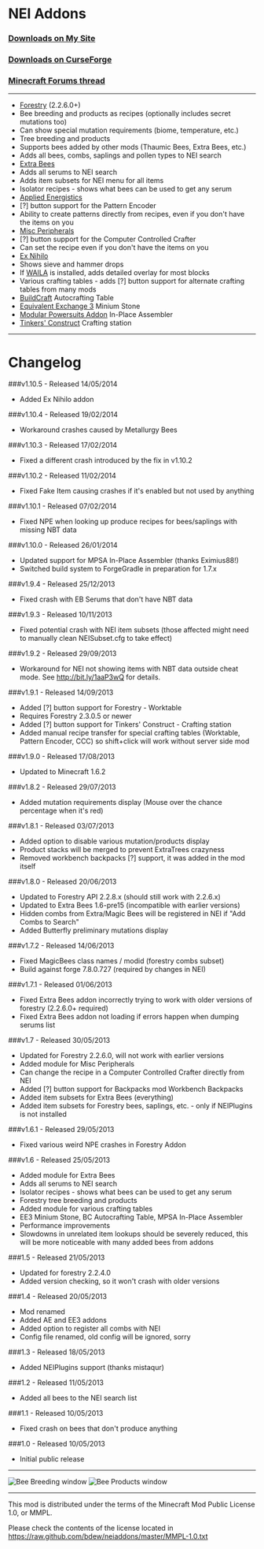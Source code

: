 NEI Addons
==========

### [Downloads on My Site](http://bdew.net/neiaddons#downloads)
### [Downloads on CurseForge](http://minecraft.curseforge.com/mc-mods/nei-addons/files/)
### [Minecraft Forums thread](http://www.minecraftforum.net/topic/1803460-)
***

* [Forestry](http://www.minecraftforum.net/topic/700588-) (2.2.6.0+)
 * Bee breeding and products as recipes (optionally includes secret mutations too)
 * Can show special mutation requirements (biome, temperature, etc.)
 * Tree breeding and products
 * Supports bees added by other mods (Thaumic Bees, Extra Bees, etc.)
 * Adds all bees, combs, saplings and pollen types to NEI search
* [Extra Bees](http://www.minecraftforum.net/topic/1324321-)
 * Adds all serums to NEI search
 * Adds item subsets for NEI menu for all items
 * Isolator recipes - shows what bees can be used to get any serum
* [Applied Energistics](http://www.minecraftforum.net/topic/1625015-)
 * [?] button support for the Pattern Encoder
 * Ability to create patterns directly from recipes, even if you don't have the items on you
* [Misc Peripherals](http://www.computercraft.info/forums2/index.php?/topic/4587-)
 * [?] button support for the Computer Controlled Crafter
 * Can set the recipe even if you don't have the items on you
* [Ex Nihilo](http://www.minecraftforum.net/topic/1981778-) 
 * Shows sieve and hammer drops
 * If [WAILA](http://www.minecraftforum.net/topic/1846244-) is installed, adds detailed overlay for most blocks
* Various crafting tables - adds [?] button support for alternate crafting tables from many mods
 * [BuildCraft](http://www.mod-buildcraft.com/) Autocrafting Table
 * [Equivalent Exchange 3](http://www.minecraftforum.net/topic/1540010-) Minium Stone
 * [Modular Powersuits Addon](http://www.minecraftforum.net/topic/2287651-) In-Place Assembler
 * [Tinkers' Construct](http://www.minecraftforum.net/topic/1659892-) Crafting station
 
***
Changelog
=========

###v1.10.5 - Released 14/05/2014
* Added Ex Nihilo addon

###v1.10.4 - Released 19/02/2014
* Workaround crashes caused by Metallurgy Bees

###v1.10.3 - Released 17/02/2014
* Fixed a different crash introduced by the fix in v1.10.2

###v1.10.2 - Released 11/02/2014
* Fixed Fake Item causing crashes if it's enabled but not used by anything

###v1.10.1 - Released 07/02/2014
* Fixed NPE when looking up produce recipes for bees/saplings with missing NBT data

###v1.10.0 - Released 26/01/2014
* Updated support for MPSA In-Place Assembler (thanks Eximius88!)
* Switched build system to ForgeGradle in preparation for 1.7.x

###v1.9.4 - Released 25/12/2013
* Fixed crash with EB Serums that don't have NBT data

###v1.9.3 - Released 10/11/2013
* Fixed potential crash with NEI item subsets (those affected might need to manually clean NEISubset.cfg to take effect)

###v1.9.2 - Released 29/09/2013
* Workaround for NEI not showing items with NBT data outside cheat mode. See http://bit.ly/1aaP3wQ for details.

###v1.9.1 - Released 14/09/2013
* Added [?] button support for Forestry - Worktable
 * Requires Forestry 2.3.0.5 or newer 
* Added [?] button support for Tinkers' Construct - Crafting station
* Added manual recipe transfer for special crafting tables (Worktable, Pattern Encoder, CCC) so shift+click will work without server side mod 

###v1.9.0 - Released 17/08/2013
* Updated to Minecraft 1.6.2

###v1.8.2 - Released 29/07/2013
* Added mutation requirements display (Mouse over the chance percentage when it's red)

###v1.8.1 - Released 03/07/2013
* Added option to disable various mutation/products display
* Product stacks will be merged to prevent ExtraTrees crazyness
* Removed workbench backpacks [?] support, it was added in the mod itself

###v1.8.0 - Released 20/06/2013
* Updated to Forestry API 2.2.8.x (should still work with 2.2.6.x)  
* Updated to Extra Bees 1.6-pre15 (incompatible with earlier versions)
* Hidden combs from Extra/Magic Bees will be registered in NEI if "Add Combs to Search"
* Added Butterfly preliminary mutations display 

###v1.7.2 - Released 14/06/2013
* Fixed MagicBees class names / modid (forestry combs subset)
* Build against forge 7.8.0.727 (required by changes in NEI)  

###v1.7.1 - Released 01/06/2013
* Fixed Extra Bees addon incorrectly trying to work with older versions of forestry (2.2.6.0+ required)
* Fixed Extra Bees addon not loading if errors happen when dumping serums list

###v1.7 - Released 30/05/2013
* Updated for Forestry 2.2.6.0, will not work with earlier versions
* Added module for Misc Peripherals
 * Can change the recipe in a Computer Controlled Crafter directly from NEI
* Added [?] button support for Backpacks mod Workbench Backpacks
* Added item subsets for Extra Bees (everything)
* Added item subsets for Forestry bees, saplings, etc. - only if NEIPlugins is not installed

###v1.6.1 - Released 29/05/2013
* Fixed various weird NPE crashes in Forestry Addon
 
###v1.6 - Released 25/05/2013
* Added module for Extra Bees
 * Adds all serums to NEI search
 * Isolator recipes - shows what bees can be used to get any serum
* Forestry tree breeding and products
* Added module for various crafting tables
 * EE3 Minium Stone, BC Autocrafting Table, MPSA In-Place Assembler
* Performance improvements
 * Slowdowns in unrelated item lookups should be severely reduced, this will be more noticeable with many added bees from addons

###1.5 - Released 21/05/2013
* Updated for forestry 2.2.4.0
 * Added version checking, so it won't crash with older versions

###1.4 - Released 20/05/2013
* Mod renamed
* Added AE and EE3 addons
* Added option to register all combs with NEI
* Config file renamed, old config will be ignored, sorry

###1.3 - Released 18/05/2013
* Added NEIPlugins support (thanks mistaqur)

###1.2 - Released 11/05/2013
* Added all bees to the NEI search list

###1.1 - Released 10/05/2013
* Fixed crash on bees that don't produce anything

###1.0 - Released 10/05/2013
* Initial public release

***
![Bee Breeding window](http://i.imgur.com/ENCP9He.png) ![Bee Products window](http://i.imgur.com/Jwv4n0Q.png)
***

This mod is distributed under the terms of the Minecraft Mod Public License 1.0, or MMPL. 

Please check the contents of the license located in https://raw.github.com/bdew/neiaddons/master/MMPL-1.0.txt
